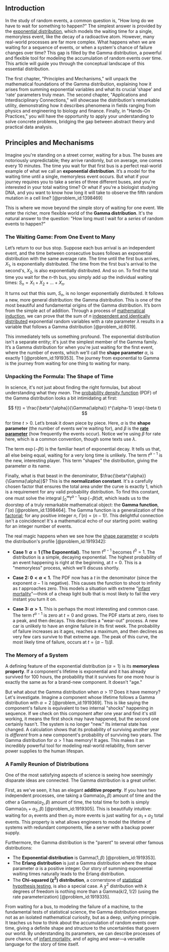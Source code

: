 ## Introduction
In the study of random events, a common question is, "How long do we have to wait for something to happen?" The simplest answer is provided by the [exponential distribution](@article_id:273400), which models the waiting time for a single, memoryless event, like the decay of a radioactive atom. However, many real-world processes are far more complex. What happens when we are waiting for a sequence of events, or when a system's chance of failure changes over time? This gap is filled by the Gamma distribution, a powerful and flexible tool for modeling the accumulation of random events over time. This article will guide you through the conceptual landscape of this essential distribution.

The first chapter, "Principles and Mechanisms," will unpack the mathematical foundations of the Gamma distribution, explaining how it arises from summing exponential variables and what its crucial 'shape' and 'rate' parameters truly mean. The second chapter, "Applications and Interdisciplinary Connections," will showcase the distribution's remarkable utility, demonstrating how it describes phenomena in fields ranging from physics and engineering to biology and finance. Finally, in "Hands-On Practices," you will have the opportunity to apply your understanding to solve concrete problems, bridging the gap between abstract theory and practical data analysis.

## Principles and Mechanisms

Imagine you're standing on a street corner, waiting for a bus. The buses are notoriously unpredictable; they arrive randomly, but on average, one comes every 10 minutes. The time you wait for that first bus is a perfect real-world example of what we call an **exponential distribution**. It’s a model for the waiting time until a single, memoryless event occurs. But what if your journey requires you to take a series of three different buses, and you're interested in your total waiting time? Or what if you're a biologist studying DNA, and you want to know how long it will take to observe the fifth random mutation in a cell line? [@problem_id:1398469]

This is where we move beyond the simple story of waiting for one event. We enter the richer, more flexible world of the **Gamma distribution**. It's the natural answer to the question: "How long must I wait for a *series* of random events to happen?"

### The Waiting Game: From One Event to Many

Let’s return to our bus stop. Suppose each bus arrival is an independent event, and the time between consecutive buses follows an exponential distribution with the same average rate. The time until the first bus arrives, $X_1$, is exponentially distributed. The time from the first bus's arrival to the second's, $X_2$, is also exponentially distributed. And so on. To find the total time you wait for the $n$-th bus, you simply add up the individual waiting times: $S_n = X_1 + X_2 + \dots + X_n$.

It turns out that this sum, $S_n$, is no longer exponentially distributed. It follows a new, more general distribution: the Gamma distribution. This is one of the most beautiful and fundamental origins of the Gamma distribution. It’s born from the simple act of addition. Through a process of [mathematical induction](@article_id:147322), we can prove that the sum of $n$ [independent and identically distributed](@article_id:168573) exponential random variables with a rate parameter $\lambda$ results in a variable that follows a Gamma distribution [@problem_id:8019].

This immediately tells us something profound. The exponential distribution isn't a separate entity; it's just the simplest member of the Gamma family. It’s a Gamma distribution for when you're just waiting for the first event, where the number of events, which we'll call the **shape parameter** $\alpha$, is exactly 1 [@problem_id:1919353]. The journey from exponential to Gamma is the journey from waiting for one thing to waiting for many.

### Unpacking the Formula: The Shape of Time

In science, it's not just about finding the right formulas, but about understanding what they *mean*. The [probability density function](@article_id:140116) (PDF) of the Gamma distribution looks a bit intimidating at first:

$$ f(t) = \frac{\beta^{\alpha}}{\Gamma(\alpha)} t^{\alpha-1} \exp(-\beta t) $$

for time $t > 0$. Let’s break it down piece by piece. Here, $\alpha$ is the **shape parameter** (the number of events we're waiting for), and $\beta$ is the **[rate parameter](@article_id:264979)** (how frequently the events occur). Notice we're using $\beta$ for rate here, which is a common convention, though some texts use $\lambda$.

The term $\exp(-\beta t)$ is the familiar heart of exponential decay. It tells us that, all else being equal, waiting for a very long time is unlikely. The term $t^{\alpha-1}$ is the new, interesting player. This term "shapes" the distribution, giving the parameter $\alpha$ its name.

Finally, what is that beast in the denominator, $\frac{\beta^{\alpha}}{\Gamma(\alpha)}$? This is the **normalization constant**. It's a carefully chosen factor that ensures the total area under the curve is exactly 1, which is a requirement for any valid probability distribution. To find this constant, one must solve the integral $\int_0^\infty t^{\alpha-1} \exp(-\beta t) dt$, which leads us to the doorstep of a truly remarkable mathematical object: the **Gamma function**, $\Gamma(\alpha)$ [@problem_id:1398464]. The Gamma function is a generalization of the [factorial](@article_id:266143); for any positive integer $n$, $\Gamma(n) = (n-1)!$. This delightful connection isn't a coincidence! It's a mathematical echo of our starting point: waiting for an integer number of events.

The real magic happens when we see how the [shape parameter](@article_id:140568) $\alpha$ sculpts the distribution's profile [@problem_id:1919342]:

-   **Case 1: $\alpha = 1$ (The Exponential).** The term $t^{\alpha-1}$ becomes $t^0 = 1$. The distribution is a simple, decaying exponential. The highest probability of an event happening is right at the beginning, at $t=0$. This is a "memoryless" process, which we'll discuss shortly.

-   **Case 2: $0 < \alpha < 1$.** The PDF now has a $t$ in the denominator (since the exponent $\alpha-1$ is negative). This causes the function to shoot to infinity as $t$ approaches zero. This models a situation with extreme "[infant mortality](@article_id:270827)"—think of a cheap light bulb that is most likely to fail the very instant you turn it on.

-   **Case 3: $\alpha > 1$.** This is perhaps the most interesting and common case. The term $t^{\alpha-1}$ is zero at $t=0$ and grows. The PDF starts at zero, rises to a peak, and then decays. This describes a "wear-out" process. A new car is unlikely to have an engine failure in its first week. The probability of failure increases as it ages, reaches a maximum, and then declines as very few cars survive to that extreme age. The peak of this curve, the most likely time of failure, occurs at $t = (\alpha-1)/\beta$.

### The Memory of a System

A defining feature of the exponential distribution ($\alpha=1$) is its **memoryless property**. If a component's lifetime is exponential and it has already survived for 100 hours, the probability that it survives for one more hour is exactly the same as for a brand-new component. It doesn't "age."

But what about the Gamma distribution when $\alpha > 1$? Does it have memory? Let's investigate. Imagine a component whose lifetime follows a Gamma distribution with $\alpha=2$ [@problem_id:1919369]. This is like saying the component's failure is equivalent to two internal "shocks" happening in sequence. If we check on this component after one year and find it's still working, it means the first shock may have happened, but the second one certainly hasn't. The system is no longer "new." Its internal state has changed. A calculation shows that its probability of surviving another year is *different* from a new component's probability of surviving two years. The Gamma distribution for $\alpha > 1$ has memory! It ages. This makes it an incredibly powerful tool for modeling real-world reliability, from server power supplies to the human lifespan.

### A Family Reunion of Distributions

One of the most satisfying aspects of science is seeing how seemingly disparate ideas are connected. The Gamma distribution is a great unifier.

First, as we've seen, it has an elegant **additive property**. If you have two independent processes, one taking a $\text{Gamma}(\alpha_1, \beta)$ amount of time and the other a $\text{Gamma}(\alpha_2, \beta)$ amount of time, the total time for both is simply $\text{Gamma}(\alpha_1 + \alpha_2, \beta)$ [@problem_id:1919305]. This is beautifully intuitive: waiting for $\alpha_1$ events and then $\alpha_2$ more events is just waiting for $\alpha_1 + \alpha_2$ total events. This property is what allows engineers to model the lifetime of systems with redundant components, like a server with a backup power supply.

Furthermore, the Gamma distribution is the "parent" to several other famous distributions:
-   The **Exponential distribution** is $\text{Gamma}(1, \beta)$ [@problem_id:1919353].
-   The **Erlang distribution** is just a Gamma distribution where the shape parameter $\alpha$ is a positive integer. Our story of summing exponential waiting times naturally leads to the Erlang distribution.
-   The **Chi-squared ($\chi^2$) distribution**, a cornerstone of [statistical hypothesis testing](@article_id:274493), is also a special case. A $\chi^2$ distribution with $k$ degrees of freedom is nothing more than a $\text{Gamma}(k/2, 1/2)$ (using the rate parameterization) [@problem_id:1919335].

From waiting for a bus, to modeling the failure of a machine, to the fundamental tests of statistical science, the Gamma distribution emerges not as an isolated mathematical curiosity, but as a deep, unifying principle. It teaches us how to think about the accumulation of random events over time, giving a definite shape and structure to the uncertainties that govern our world. By understanding its parameters, we can describe processes of pure chance, of [infant mortality](@article_id:270827), and of aging and wear—a versatile language for the story of time itself.